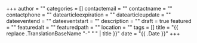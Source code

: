 +++
author = ""
categories = []
contactemail = ""
contactname = ""
contactphone = ""
datearticleexpiration = ""
datearticleupdate = ""
dateeventend = ""
dateeventstart = ""
description = ""
draft = true
featured = ""
featuredalt = ""
featuredpath = ""
location = ""
tags = []
title = "{{ replace .TranslationBaseName "-" " " | title }}"
date = "{{ .Date }}"
+++